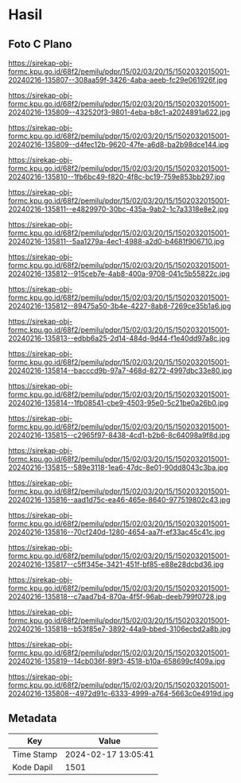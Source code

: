 # Hasil

## Foto C Plano

https://sirekap-obj-formc.kpu.go.id/68f2/pemilu/pdpr/15/02/03/20/15/1502032015001-20240216-135807--308aa59f-3426-4aba-aeeb-fc29e061926f.jpg

https://sirekap-obj-formc.kpu.go.id/68f2/pemilu/pdpr/15/02/03/20/15/1502032015001-20240216-135809--432520f3-9801-4eba-b8c1-a2024891a622.jpg

https://sirekap-obj-formc.kpu.go.id/68f2/pemilu/pdpr/15/02/03/20/15/1502032015001-20240216-135809--d4fec12b-9620-47fe-a6d8-ba2b98dce144.jpg

https://sirekap-obj-formc.kpu.go.id/68f2/pemilu/pdpr/15/02/03/20/15/1502032015001-20240216-135810--1fb6bc49-f820-4f8c-bc19-759e853bb297.jpg

https://sirekap-obj-formc.kpu.go.id/68f2/pemilu/pdpr/15/02/03/20/15/1502032015001-20240216-135811--e4829970-30bc-435a-9ab2-1c7a3318e8e2.jpg

https://sirekap-obj-formc.kpu.go.id/68f2/pemilu/pdpr/15/02/03/20/15/1502032015001-20240216-135811--5aa1279a-4ec1-4988-a2d0-b4681f906710.jpg

https://sirekap-obj-formc.kpu.go.id/68f2/pemilu/pdpr/15/02/03/20/15/1502032015001-20240216-135812--915ceb7e-4ab8-400a-9708-041c5b55822c.jpg

https://sirekap-obj-formc.kpu.go.id/68f2/pemilu/pdpr/15/02/03/20/15/1502032015001-20240216-135812--89475a50-3b4e-4227-8ab8-7269ce35b1a6.jpg

https://sirekap-obj-formc.kpu.go.id/68f2/pemilu/pdpr/15/02/03/20/15/1502032015001-20240216-135813--edbb6a25-2d14-484d-9d44-f1e40dd97a8c.jpg

https://sirekap-obj-formc.kpu.go.id/68f2/pemilu/pdpr/15/02/03/20/15/1502032015001-20240216-135814--bacccd9b-97a7-468d-8272-4997dbc33e80.jpg

https://sirekap-obj-formc.kpu.go.id/68f2/pemilu/pdpr/15/02/03/20/15/1502032015001-20240216-135814--1fb08541-cbe9-4503-95e0-5c21be0a26b0.jpg

https://sirekap-obj-formc.kpu.go.id/68f2/pemilu/pdpr/15/02/03/20/15/1502032015001-20240216-135815--c2965f97-8438-4cd1-b2b6-8c64098a9f8d.jpg

https://sirekap-obj-formc.kpu.go.id/68f2/pemilu/pdpr/15/02/03/20/15/1502032015001-20240216-135815--589e3118-1ea6-47dc-8e01-90dd8043c3ba.jpg

https://sirekap-obj-formc.kpu.go.id/68f2/pemilu/pdpr/15/02/03/20/15/1502032015001-20240216-135816--aad1d75c-ea46-465e-8640-977519802c43.jpg

https://sirekap-obj-formc.kpu.go.id/68f2/pemilu/pdpr/15/02/03/20/15/1502032015001-20240216-135816--70cf240d-1280-4654-aa7f-ef33ac45c41c.jpg

https://sirekap-obj-formc.kpu.go.id/68f2/pemilu/pdpr/15/02/03/20/15/1502032015001-20240216-135817--c5ff345e-3421-451f-bf85-e88e28dcbd36.jpg

https://sirekap-obj-formc.kpu.go.id/68f2/pemilu/pdpr/15/02/03/20/15/1502032015001-20240216-135818--c7aad7b4-870a-4f5f-96ab-deeb799f0728.jpg

https://sirekap-obj-formc.kpu.go.id/68f2/pemilu/pdpr/15/02/03/20/15/1502032015001-20240216-135818--b53f85e7-3892-44a9-bbed-3106ecbd2a8b.jpg

https://sirekap-obj-formc.kpu.go.id/68f2/pemilu/pdpr/15/02/03/20/15/1502032015001-20240216-135819--14cb036f-89f3-4518-b10a-658699cf409a.jpg

https://sirekap-obj-formc.kpu.go.id/68f2/pemilu/pdpr/15/02/03/20/15/1502032015001-20240216-135808--4972d91c-6333-4999-a764-5663c0e4919d.jpg


## Metadata

| Key        | Value               |
| ---------- | ------------------- |
| Time Stamp | 2024-02-17 13:05:41 |
| Kode Dapil | 1501                |



